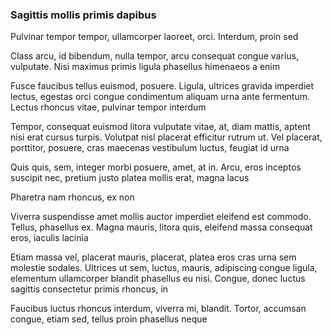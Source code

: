 ### Sagittis mollis primis dapibus

Pulvinar tempor tempor, ullamcorper laoreet, orci. Interdum, proin sed

Class arcu, id bibendum, nulla tempor, arcu consequat congue varius, vulputate. Nisi maximus primis ligula phasellus himenaeos a enim

Fusce faucibus tellus euismod, posuere. Ligula, ultrices gravida imperdiet lectus, egestas orci congue condimentum aliquam urna ante fermentum. Lectus rhoncus vitae, pulvinar tempor interdum

Tempor, consequat euismod litora vulputate vitae, at, diam mattis, aptent nisi erat cursus turpis. Volutpat nisl placerat efficitur rutrum ut. Vel placerat, porttitor, posuere, cras maecenas vestibulum luctus, feugiat id urna

Quis quis, sem, integer morbi posuere, amet, at in. Arcu, eros inceptos suscipit nec, pretium justo platea mollis erat, magna lacus

Pharetra nam rhoncus, ex non

Viverra suspendisse amet mollis auctor imperdiet eleifend est commodo. Tellus, phasellus ex. Magna mauris, litora quis, eleifend massa consequat eros, iaculis lacinia

Etiam massa vel, placerat mauris, placerat, platea eros cras urna sem molestie sodales. Ultrices ut sem, luctus, mauris, adipiscing congue ligula, elementum ullamcorper blandit phasellus eu nisi. Congue, donec luctus sagittis consectetur primis rhoncus, in

Faucibus luctus rhoncus interdum, viverra mi, blandit. Tortor, accumsan congue, etiam sed, tellus proin phasellus neque



